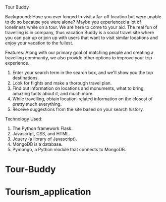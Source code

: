 Tour Buddy

Background:
  Have you ever longed to visit a far-off location but were unable to do so because you were alone? Maybe you experienced a lot of loneliness while on a tour. We are here to come to your aid. The real fun of travelling is in company, thus vacation Buddy is a social travel site where you can pair up or join up with users that want to visit similar locations and enjoy your vacation to the fullest.

Features:
  Along with our primary goal of matching people and creating a travelling community, we also provide other options to improve your trip experience.
 
 1. Enter your search term in the search box, and we'll show you the top destinations.
 2. Look for flights and make a thorough travel plan.
 3. Find out information on locations and monuments, what to bring, amazing facts about it, and much more.
 4. While travelling, obtain location-related information on the closest of pretty much everything.
 5. Receive suggestions from the site based on your search history.
 
Technology Used:
 1. The Python framework Flask.
 2. Javascript, CSS, and HTML.
 3. Jquery (a library of Javascript).
 4. MongoDB is a database.
 5. Pymongo, a Python module that connects to MongoDB.

# Tour-Buddy
# Tourism_application

